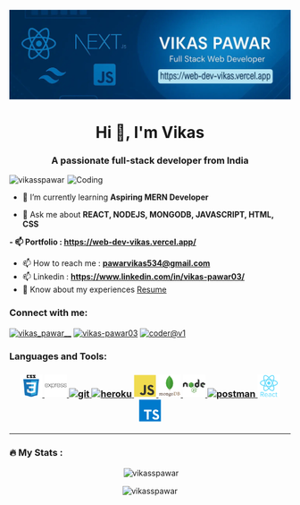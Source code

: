 ![logo](https://raw.githubusercontent.com/VikasSpawar/web-dev-pawar/refs/heads/main/public/github-banner.webp)

<h1 align="center">Hi 👋, I'm Vikas</h1>
<h3 align="center">A passionate full-stack developer from India</h3>
<img padding='4px' align="right" alt="Coding" width="400" src="https://cdn.dribbble.com/users/2131993/screenshots/4948736/thoughtworks-gif_dribbble.gif"/>
<p align="left"> <img padding='4px' src="https://komarev.com/ghpvc/?username=vikasspawar&label=Profile%20views&color=0e75b6&style=flat" alt="vikasspawar" /> </p>

- 🌱 I’m currently learning **Aspiring MERN Developer**

- 💬 Ask me about **REACT, NODEJS, MONGODB, JAVASCRIPT, HTML, CSS**

**- 📫 Portfolio :  https://web-dev-vikas.vercel.app/**
- 📫 How to reach me :  **pawarvikas534@gmail.com**
- 📫 Linkedin :  **https://www.linkedin.com/in/vikas-pawar03/**
- 📄 Know about my experiences [Resume ](https://drive.google.com/file/d/1Fiu2438wDy5NphBfqgbqH77G9mio1ARW/view)

<h3 align="left">Connect with me:</h3>
<p align="left">
<a href="https://twitter.com/vikas_pawar__" target="blank"><img padding='4px' align="center" src="https://raw.githubusercontent.com/rahuldkjain/github-profile-readme-generator/master/src/images/icons/Social/twitter.svg" alt="vikas_pawar__" height="30" width="40" /></a>
<a href="https://linkedin.com/in/vikas-pawar03" target="blank"><img padding='4px' align="center" src="https://raw.githubusercontent.com/rahuldkjain/github-profile-readme-generator/master/src/images/icons/Social/linked-in-alt.svg" alt="vikas-pawar03" height="30" width="40" /></a>
<a href="https://codesandbox.com/coder@v1" target="blank"><img padding='4px' align="center" src="https://raw.githubusercontent.com/rahuldkjain/github-profile-readme-generator/master/src/images/icons/Social/codesandbox.svg" alt="coder@v1" height="30" width="40" /></a>

</p>

<h3 align="left">Languages and Tools:</h3>
<h3 width="100%" border="1px solid red"  align="center"> <a href="https://www.w3schools.com/css/" target="_blank" rel="noreferrer"> <img padding='4px' src="https://raw.githubusercontent.com/devicons/devicon/master/icons/css3/css3-original-wordmark.svg" alt="css3" width="40" height="40"/> </a> <a href="https://expressjs.com" target="_blank" rel="noreferrer"> <img padding='4px' src="https://raw.githubusercontent.com/devicons/devicon/master/icons/express/express-original-wordmark.svg" alt="express" width="40" height="40"/> </a> <a href="https://git-scm.com/" target="_blank" rel="noreferrer"> <img padding='4px' src="https://www.vectorlogo.zone/logos/git-scm/git-scm-icon.svg" alt="git" width="40" height="40"/> </a> <a href="https://heroku.com" target="_blank" rel="noreferrer"> <img padding='4px' src="https://www.vectorlogo.zone/logos/heroku/heroku-icon.svg" alt="heroku" width="40" height="40"/> </a> <a href="https://developer.mozilla.org/en-US/docs/Web/JavaScript" target="_blank" rel="noreferrer"> <img padding='4px' src="https://raw.githubusercontent.com/devicons/devicon/master/icons/javascript/javascript-original.svg" alt="javascript" width="40" height="40"/> </a> <a href="https://www.mongodb.com/" target="_blank" rel="noreferrer"> <img padding='4px' src="https://raw.githubusercontent.com/devicons/devicon/master/icons/mongodb/mongodb-original-wordmark.svg" alt="mongodb" width="40" height="40"/> </a> <a href="https://nodejs.org" target="_blank" rel="noreferrer"> <img padding='4px' src="https://raw.githubusercontent.com/devicons/devicon/master/icons/nodejs/nodejs-original-wordmark.svg" alt="nodejs" width="40" height="40"/> </a> <a href="https://postman.com" target="_blank" rel="noreferrer"> <img padding='4px' src="https://www.vectorlogo.zone/logos/getpostman/getpostman-icon.svg" alt="postman" width="40" height="40"/> </a> <a href="https://reactjs.org/" target="_blank" rel="noreferrer"> <img padding='4px' src="https://raw.githubusercontent.com/devicons/devicon/master/icons/react/react-original-wordmark.svg" alt="react" width="40" height="40"/> </a> <a href="https://www.typescriptlang.org/" target="_blank" rel="noreferrer"> <img padding='4px' src="https://raw.githubusercontent.com/devicons/devicon/master/icons/typescript/typescript-original.svg" alt="typescript" width="40" height="40"/> </a> </h3>

---

### :fire: My Stats :
<p align='center'>&nbsp;<img padding='4px' align="center" src="https://github-readme-stats.vercel.app/api?username=vikasSpawar&show_icons=true&locale=en" alt="vikasspawar" /></p>

<p align='center'><img padding='4px' align="center" src="https://github-readme-streak-stats.herokuapp.com/?user=vikasSpawar" alt="vikasspawar" /></p>
